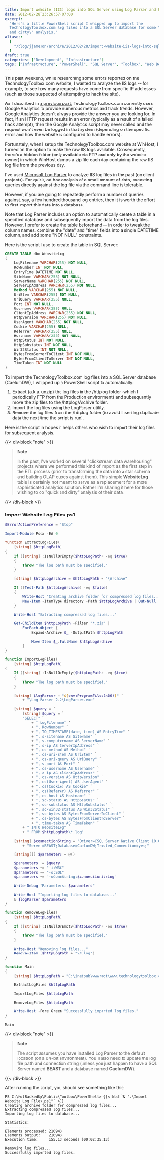 ```yaml
---
title: Import website (IIS) logs into SQL Server using Log Parser and PowerShell
date: 2012-02-28T23:26:57-07:00
excerpt:
  "Here's a little PowerShell script I whipped up to import the
  TechnologyToolbox.com log files into a SQL Server database for some \"quick
  and dirty\" analysis."
aliases:
  [
    "/blog/jjameson/archive/2012/02/28/import-website-iis-logs-into-sql-server-using-log-parser.aspx",
  ]
draft: true
categories: ["Development", "Infrastructure"]
tags: ["Infrastructure", "PowerShell", "SQL Server", "Toolbox", "Web Development"]
---
```


This past weekend, while researching some errors reported on the
TechnologyToolbox.com website, I wanted to analyze the IIS logs -- for example,
to see how many requests have come from specific IP addresses (such as those
suspected of attempting to hack the site).

As I described in
[a previous post](/blog/jjameson/2012/02/03/building-technologytoolbox-com-part-22),
TechnologyToolbox.com currently uses Google Analytics to provide numerous
metrics and track trends. However, Google Analytics doesn't always provide the
answer you are looking for. In fact, if an HTTP request results in an error
(typically as a result of a failed hack attempt), then the Google Analytics
script may never called and the request won't even be logged in that system
(depending on the specific error and how the website is configured to handle
errors).

Fortunately, when I setup the TechnologyToolbox.com website at WinHost, I turned
on the option to make the raw IIS logs available. Consequently, there's a hidden
folder (only available via FTP and only by the website owner) in which WinHost
dumps a zip file each day containing the raw IIS log file from the previous day.

I've used
[Microsoft Log Parser](http://www.microsoft.com/download/en/details.aspx?displaylang=en&id=24659)
to analyze IIS log files in the past (on client projects). For quick, ad hoc
analysis of a small amount of data, executing queries directly against the log
file via the command line is tolerable.

However, if you are going to repeatedly perform a number of queries against,
say, a few hundred thousand log entries, then it is worth the effort to first
import this data into a database.

Note that Log Parser includes an option to automatically create a table in a
specified database and subsequently import the data from the log files. However,
I prefer to create the table beforehand -- in order to tweak the column names,
combine the "date" and "time" fields into a single DATETIME column, and add some
"NOT NULL" constraints.

Here is the script I use to create the table in SQL Server:

```SQL
CREATE TABLE dbo.WebsiteLog
(
    LogFilename VARCHAR(255) NOT NULL,
    RowNumber INT NOT NULL,
    EntryTime DATETIME NOT NULL,
    SiteName VARCHAR(255) NOT NULL,
    ServerName VARCHAR(255) NOT NULL,
    ServerIpAddress VARCHAR(255) NOT NULL,
    Method VARCHAR(255) NOT NULL,
    UriStem VARCHAR(255) NOT NULL,
    UriQuery VARCHAR(255) NULL,
    Port INT NOT NULL,
    Username VARCHAR(255) NULL,
    ClientIpAddress VARCHAR(255) NOT NULL,
    HttpVersion VARCHAR(255) NOT NULL,
    UserAgent VARCHAR(255) NOT NULL,
    Cookie VARCHAR(255) NULL,
    Referrer VARCHAR(255) NULL,
    Hostname VARCHAR(255) NOT NULL,
    HttpStatus INT NOT NULL,
    HttpSubstatus INT NOT NULL,
    Win32Status INT NOT NULL,
    BytesFromServerToClient INT NOT NULL,
    BytesFromClientToServer INT NOT NULL,
    TimeTaken INT NOT NULL
)
```

To import the TechnologyToolbox.com log files into a SQL Server database
(CaelumDW), I whipped up a PowerShell script to automatically:

1. Extract (a.k.a. unzip) the log files in the /httplog folder (which I
   periodically FTP from the Production environment) and subsequently move the
   zip files to the /httplog/Archive folder.
1. Import the log files using the LogParser utility.
1. Remove the log files from the /httplog folder (to avoid inserting duplicate
   data the next time the script is run).

Here is the script in hopes it helps others who wish to import their log files
for subsequent analysis.

{{< div-block "note" >}}

> **Note**
>
> In the past, I've worked on several "clickstream data warehousing" projects
> where we performed this kind of import as the first step in the ETL process
> (prior to transforming the data into a star schema and building OLAP cubes
> against them). This simple **WebsiteLog** table is certainly not meant to
> serve as a replacement for a more sophisticated analytics solution. Rather I'm
> sharing it here for those wishing to do "quick and dirty" analysis of their
> data.

{{< /div-block >}}

### Import Website Log Files.ps1

```PowerShell
$ErrorActionPreference = "Stop"

Import-Module Pscx -EA 0

function ExtractLogFiles(
    [string] $httpLogPath)
{
    If ([string]::IsNullOrEmpty($httpLogPath) -eq $true)
    {
        Throw "The log path must be specified."
    }

    [string] $httpLogArchive = $httpLogPath + "\Archive"

    If ((Test-Path $httpLogArchive) -eq $false)
    {
        Write-Host "Creating archive folder for compressed log files..."
        New-Item -ItemType directory -Path $httpLogArchive | Out-Null
    }

    Write-Host "Extracting compressed log files..."

    Get-ChildItem $httpLogPath -Filter "*.zip" |
        ForEach-Object {
            Expand-Archive $_ -OutputPath $httpLogPath

            Move-Item $_.FullName $httpLogArchive
        }
}

function ImportLogFiles(
    [string] $httpLogPath)
{
    If ([string]::IsNullOrEmpty($httpLogPath) -eq $true)
    {
        Throw "The log path must be specified."
    }

    [string] $logParser = "${env:ProgramFiles(x86)}" `
        + "\Log Parser 2.2\LogParser.exe"

    [string] $query = `
        [string] $query = `
        "SELECT" `
            + " LogFilename" `
            + ", RowNumber" `
            + ", TO_TIMESTAMP(date, time) AS EntryTime" `
            + ", s-sitename AS SiteName" `
            + ", s-computername AS ServerName" `
            + ", s-ip AS ServerIpAddress" `
            + ", cs-method AS Method" `
            + ", cs-uri-stem AS UriStem" `
            + ", cs-uri-query AS UriQuery" `
            + ", s-port AS Port" `
            + ", cs-username AS Username" `
            + ", c-ip AS ClientIpAddress" `
            + ", cs-version AS HttpVersion" `
            + ", cs(User-Agent) AS UserAgent" `
            + ", cs(Cookie) AS Cookie" `
            + ", cs(Referer) AS Referrer" `
            + ", cs-host AS Hostname" `
            + ", sc-status AS HttpStatus" `
            + ", sc-substatus AS HttpSubstatus" `
            + ", sc-win32-status AS Win32Status" `
            + ", sc-bytes AS BytesFromServerToClient" `
            + ", cs-bytes AS BytesFromClientToServer" `
            + ", time-taken AS TimeTaken" `
        + " INTO WebsiteLog" `
        + " FROM $httpLogPath\*.log"

    [string] $connectionString = "Driver={SQL Server Native Client 10.0};" `
        + "Server=BEAST;Database=CaelumDW;Trusted_Connection=yes;"

    [string[]] $parameters = @()

    $parameters += $query
    $parameters += "-i:W3C"
    $parameters += "-o:SQL"
    $parameters += "-oConnString:$connectionString"

    Write-Debug "Parameters: $parameters"

    Write-Host "Importing log files to database..."
    & $logParser $parameters
}

function RemoveLogFiles(
    [string] $httpLogPath)
{
    If ([string]::IsNullOrEmpty($httpLogPath) -eq $true)
    {
        Throw "The log path must be specified."
    }

    Write-Host "Removing log files..."
    Remove-Item ($httpLogPath + "\*.log")
}

function Main
{
    [string] $httpLogPath = "C:\inetpub\wwwroot\www.technologytoolbox.com\httplog"

    ExtractLogFiles $httpLogPath

    ImportLogFiles $httpLogPath

    RemoveLogFiles $httpLogPath

    Write-Host -Fore Green "Successfully imported log files."
}

Main
```

{{< div-block "note" >}}

> **Note**
>
> The script assumes you have installed Log Parser to the default location (on a
> 64-bit environment). You'll also need to update the log file path and
> connection string (unless you just happen to have a SQL Server named **BEAST**
> and a database named **CaelumDW**).

{{< /div-block >}}

After running the script, you should see something like this:

```Text
PS C:\NotBackedUp\Public\Toolbox\PowerShell> {{< kbd `& ".\Import Website Log Files.ps1"` >}}
Creating archive folder for compressed log files...
Extracting compressed log files...
Importing log files to database...

Statistics:
-----------
Elements processed: 210943
Elements output:    210943
Execution time:     155.13 seconds (00:02:35.13)

Removing log files...
Successfully imported log files.
```
